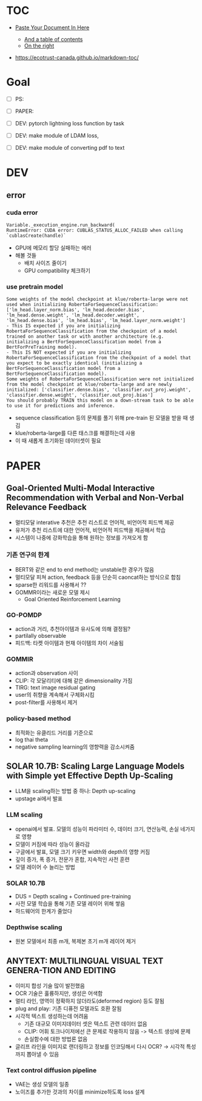 # TOC
- [Paste Your Document In Here](#paste-your-document-in-here)
  * [And a table of contents](#and-a-table-of-contents)
  * [On the right](#on-the-right)

- https://ecotrust-canada.github.io/markdown-toc/


# Goal

- [ ] PS: 
- [ ] PAPER:
- [ ] DEV: pytorch lightning loss function by task
- [ ] DEV: make module of LDAM loss, 
- [ ] DEV: make module of converting pdf to text


# DEV


## error
### cuda error
```shell
Variable._execution_engine.run_backward(
RuntimeError: CUDA error: CUBLAS_STATUS_ALLOC_FAILED when calling `cublasCreate(handle)`
```
- GPU에 메모리 할당 실패하는 에러
- 해볼 것들
    - 배치 사이즈 줄이기
    - GPU compatibility 체크하기

### use pretrain model

```shell
Some weights of the model checkpoint at klue/roberta-large were not used when initializing RobertaForSequenceClassification: ['lm_head.layer_norm.bias', 'lm_head.decoder.bias', 'lm_head.dense.weight', 'lm_head.decoder.weight', 'lm_head.dense.bias', 'lm_head.bias', 'lm_head.layer_norm.weight']
- This IS expected if you are initializing RobertaForSequenceClassification from the checkpoint of a model trained on another task or with another architecture (e.g. initializing a BertForSequenceClassification model from a BertForPreTraining model).
- This IS NOT expected if you are initializing RobertaForSequenceClassification from the checkpoint of a model that you expect to be exactly identical (initializing a BertForSequenceClassification model from a BertForSequenceClassification model).
Some weights of RobertaForSequenceClassification were not initialized from the model checkpoint at klue/roberta-large and are newly initialized: ['classifier.dense.bias', 'classifier.out_proj.weight', 'classifier.dense.weight', 'classifier.out_proj.bias']
You should probably TRAIN this model on a down-stream task to be able to use it for predictions and inference.

```

- sequence classification 등의 문제를 풀기 위해 pre-train 된 모델을 받을 때 생김
- klue/roberta-large를 다른 태스크를 해결하는데 사용
- 이 때 새롭게 초기화된 데이터셋이 필요


# PAPER

## Goal-Oriented Multi-Modal Interactive Recommendation with Verbal and Non-Verbal Relevance Feedback

- 멀티모달 interative 추천은 추천 리스트로 언어적, 비언어적 피드백 제공
- 유저가 추천 리스트에 대한 언어적, 비언어적 피드백을 제공해서 학습
- 시스템이 나중에 강화학습을 통해 원하는 정보를 가져오게 함

### 기존 연구의 한계
- BERT와 같은 end to end method는 unstable한 경우가 많음
- 멀티모달 피쳐 action, feedback 등을 단순히 caoncat하는 방식으로 합침
- sparse한 리워드를 사용해서 ??
- GOMMR이라는 새로운 모델 제시
    - Goal Oriented Reinforcement Learning

### GO-POMDP
- action과 거리, 추천아이템과 유사도에 의해 결정됨?
- partilally observable
- 피드백: 타켓 아이템과 현재 아이템의 차이 서술됨

### GOMMIR
- action과 observation 사이
- CLIP: 각 모달리티에 대해 같은 dimensionality 가짐
- TIRG: text image residual gating
- user의 취향을 계속해서 구체화시킴
- post-filter를 사용해서 제거

### policy-based method
- 최적화는 유클리드 거리를 기준으로 
- log thai theta
- negative sampling learning의 영향력을 감소시켜줌


## SOLAR 10.7B: Scaling Large Language Models with Simple yet Effective Depth Up-Scaling
- LLM을 scaling하는 방법 중 하나: Depth up-scaling
- upstage ai에서 발표
### LLM scaling
- openai에서 발표. 모델의 성능이 파라미터 수, 데이터 크기, 연산능력, 손실 네가지로 영향
- 모델이 커짐에 따라 성능이 올라감
- 구글에서 발표, 모델 크기 키우면 width와 depth의 영향 커짐
- 깊이 증가, 폭 증가, 전문가 혼합, 지속적인 사전 훈련
- 모델 레이어 수 늘리는 방법
### SOLAR 10.7B
- DUS = Depth scaling + Continued pre-training
- 사전 모델 학습을 통해 기존 모델 레이어 위해 쌓음
- 하드웨어의 한계가 줄었다

### Depthwise scaling
- 원본 모델에서 최종 m개, 복제본 초기 m개 레이어 제거


## ANYTEXT: MULTILINGUAL VISUAL TEXT GENERA-TION AND EDITING
- 이미지 합성 기술 많이 발전했음
- OCR 기술은 훌륭하지만, 생성은 어색함
- 멀티 라인, 영역이 정확하지 않더라도(deformed region) 등도 잘됨
- plug and play: 기존 디퓨전 모델과도 호환 잘됨
- 시각적 텍스트 생성하는데 어려움
    - 기존 대규모 이미지데이터 셋은 텍스트 관련 데이터 없음
    - CLIP: 어휘 토크나이저에선 큰 문제로 작용하지 않음 -> 텍스트 생성에 문제
    - 손실함수에 대한 방법론 없음
- 글리프 라인을 이미지로 랜더링하고 정보를 인코딩해서 다시 OCR? -> 시각적 특성까지 뽑아낼 수 있음

### Text control diffusion pipeline
- VAE는 생성 모델의 일종
- 노이즈를 추가한 것과의 차이를 minimize하도록 loss 설계

